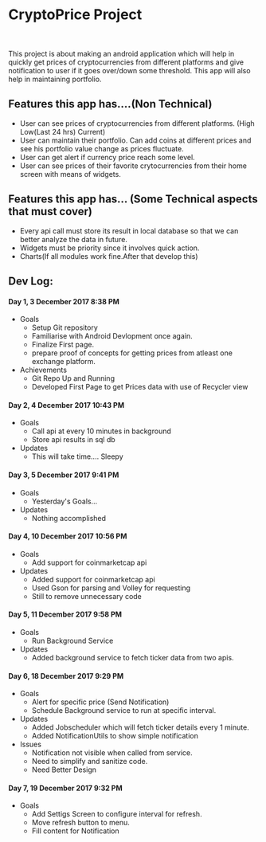 # CryptoPrice Project<br />

<br />
<br />
This project is about making an android application which will help in quickly get prices of cryptocurrencies from different platforms and give notification to user if it goes over/down some threshold. This app will also help in maintaining portfolio.

## Features this app has....(Non Technical)
- User can see prices of cryptocurrencies from different platforms. (High Low(Last 24 hrs) Current)
- User can maintain their portfolio. Can add coins at different prices and see his portfolio value change as prices fluctuate.
- User can get alert if currency price reach some level.
- User can see prices of their favorite crytocurrencies from their home screen with means of widgets.

## Features this app has... (Some Technical aspects that must cover)<br />
- Every api call must store its result in local database so that we can better analyze the data in future.<br />
- Widgets must be priority since it involves quick action.<br />
- Charts(If all modules work fine.After that develop this) <br />

## Dev Log:
   #### Day 1, 3 December 2017 8:38 PM<br />
* Goals<br />
   - Setup Git repository<br />
   - Familiarise with Android Devlopment once again.<br />
   - Finalize First page.<br />
   - prepare proof of concepts for getting prices from atleast one exchange platform.<br />
* Achievements<br />
   - Git Repo Up and Running<br />
   - Developed First Page to get Prices data with use of Recycler view<br />
 #### Day 2, 4 December 2017 10:43 PM<br />
* Goals<br/>
   - Call api at every 10 minutes in background<br/>
   - Store api results in sql db <br/>
* Updates <br/>
    - This will take time.... Sleepy
 #### Day 3, 5 December 2017 9:41 PM<br />
* Goals<br/>
   - Yesterday's Goals... <br/>
* Updates </br>
    - Nothing accomplished
 #### Day 4, 10 December 2017 10:56 PM<br />
* Goals<br/>
    - Add support for coinmarketcap api
* Updates<br/>
    - Added support for coinmarketcap api
    - Used Gson for parsing and Volley for requesting
    - Still to remove unnecessary code
 #### Day 5, 11 December 2017 9:58 PM<br />
 * Goals<br/>
    - Run Background Service
 * Updates<br/>
    - Added background service to fetch ticker data from two apis.
 #### Day 6, 18 December 2017 9:29 PM <br/>
 * Goals<br/>
    - Alert for specific price (Send Notification)
    - Schedule Background service to run at specific interval.
 * Updates<br/>
    - Added Jobscheduler which will fetch ticker details every 1 minute.
    - Added NotificationUtils to show simple notification
 * Issues<br/>
    - Notification not visible when called from service.
    - Need to simplify and sanitize code.
    - Need Better Design
 #### Day 7, 19 December 2017 9:32 PM <br/>
 * Goals<br/>
    - Add Settigs Screen to configure interval for refresh.
    - Move refresh button to menu.
    - Fill content for Notification
